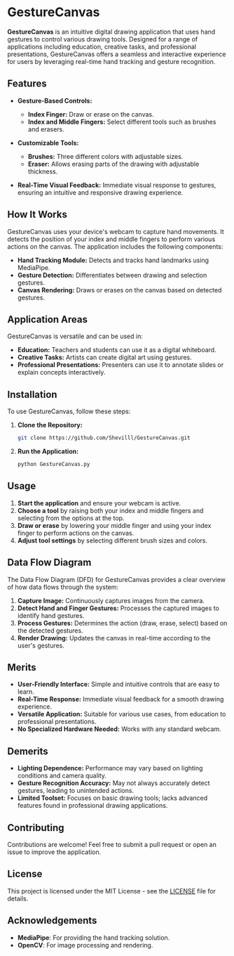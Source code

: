 # GestureCanvas

**GestureCanvas** is an intuitive digital drawing application that uses hand gestures to control various drawing tools. Designed for a range of applications including education, creative tasks, and professional presentations, GestureCanvas offers a seamless and interactive experience for users by leveraging real-time hand tracking and gesture recognition.

## Features

-   **Gesture-Based Controls:**

    -   **Index Finger:** Draw or erase on the canvas.
    -   **Index and Middle Fingers:** Select different tools such as brushes and erasers.

-   **Customizable Tools:**

    -   **Brushes:** Three different colors with adjustable sizes.
    -   **Eraser:** Allows erasing parts of the drawing with adjustable thickness.

-   **Real-Time Visual Feedback:** Immediate visual response to gestures, ensuring an intuitive and responsive drawing experience.

## How It Works

GestureCanvas uses your device's webcam to capture hand movements. It detects the position of your index and middle fingers to perform various actions on the canvas. The application includes the following components:

-   **Hand Tracking Module:** Detects and tracks hand landmarks using MediaPipe.
-   **Gesture Detection:** Differentiates between drawing and selection gestures.
-   **Canvas Rendering:** Draws or erases on the canvas based on detected gestures.

## Application Areas

GestureCanvas is versatile and can be used in:

-   **Education:** Teachers and students can use it as a digital whiteboard.
-   **Creative Tasks:** Artists can create digital art using gestures.
-   **Professional Presentations:** Presenters can use it to annotate slides or explain concepts interactively.

## Installation

To use GestureCanvas, follow these steps:

1. **Clone the Repository:**
    ```bash
    git clone https://github.com/Shevilll/GestureCanvas.git
    ```
2. **Run the Application:**
    ```bash
    python GestureCanvas.py
    ```

## Usage

1. **Start the application** and ensure your webcam is active.
2. **Choose a tool** by raising both your index and middle fingers and selecting from the options at the top.
3. **Draw or erase** by lowering your middle finger and using your index finger to perform actions on the canvas.
4. **Adjust tool settings** by selecting different brush sizes and colors.

## Data Flow Diagram

The Data Flow Diagram (DFD) for GestureCanvas provides a clear overview of how data flows through the system:

1. **Capture Image:** Continuously captures images from the camera.
2. **Detect Hand and Finger Gestures:** Processes the captured images to identify hand gestures.
3. **Process Gestures:** Determines the action (draw, erase, select) based on the detected gestures.
4. **Render Drawing:** Updates the canvas in real-time according to the user's gestures.

## Merits

-   **User-Friendly Interface:** Simple and intuitive controls that are easy to learn.
-   **Real-Time Response:** Immediate visual feedback for a smooth drawing experience.
-   **Versatile Application:** Suitable for various use cases, from education to professional presentations.
-   **No Specialized Hardware Needed:** Works with any standard webcam.

## Demerits

-   **Lighting Dependence:** Performance may vary based on lighting conditions and camera quality.
-   **Gesture Recognition Accuracy:** May not always accurately detect gestures, leading to unintended actions.
-   **Limited Toolset:** Focuses on basic drawing tools; lacks advanced features found in professional drawing applications.

## Contributing

Contributions are welcome! Feel free to submit a pull request or open an issue to improve the application.

## License

This project is licensed under the MIT License - see the [LICENSE](LICENSE) file for details.

## Acknowledgements

-   **MediaPipe**: For providing the hand tracking solution.
-   **OpenCV**: For image processing and rendering.
